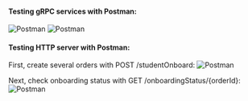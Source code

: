 #### Testing gRPC services with Postman:

<image src="./images/postman1.gif" alt="Postman">

<image src="./images/postman2.gif" alt="Postman">

#### Testing HTTP server with Postman:

First, create several orders with POST /studentOnboard:
<image src="./images/postman3.gif" alt="Postman">

Next, check onboarding status with GET /onboardingStatus/{orderId}:
<image src="./images/postman4.gif" alt="Postman">
